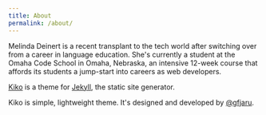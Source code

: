 ```yaml
---
title: About
permalink: /about/
---
```


Melinda Deinert is a recent transplant to the tech world after switching over from a career in language education. She's currently a student at the Omaha Code School in Omaha, Nebraska, an intensive 12-week course that affords its students a jump-start into careers as web developers. 

<p class="lead"><a href="http://github.com/gfjaru/Kiko">Kiko</a> is a theme for <a href="http://jekyllrb.com">Jekyll</a>, the static site generator.</p>

Kiko is simple, lightweight theme. It's designed and developed by [@gfjaru](https://twitter.com/gfjaru).
